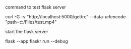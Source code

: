 command to test flask server

curl -G -v "http://localhost:5000/gettrc" --data-urlencode "path=c:/Files/test.mp4"


start the flask server


flask --app flaskr run --debug

